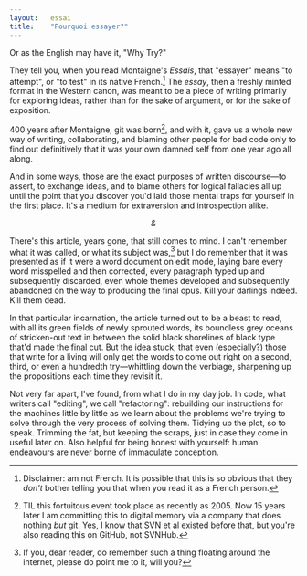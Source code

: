```yaml
---
layout:   essai
title:    "Pourquoi essayer?"
---
```


Or as the English may have it, "Why Try?"

They tell you, when you read Montaigne's _Essais_, that "essayer" means "to
attempt", or "to test" in its native French.[^1] The _essay_, then a freshly
minted format in the Western canon, was meant to be a piece of writing
primarily for exploring ideas, rather than for the sake of argument, or for the
sake of exposition.

400 years after Montaigne, git was born[^2], and with it, gave us a whole new
way of writing, collaborating, and blaming other people for bad code only to
find out definitively that it was your own damned self from one year ago all
along.

And in some ways, those are the exact purposes of written discourse—to assert,
to exchange ideas, and to blame others for logical fallacies all up until the
point that you discover you'd laid those mental traps for yourself in the first
place. It's a medium for extraversion and introspection alike.

<center><i>&</i></center>

There's this article, years gone, that still comes to mind. I can't remember
what it was called, or what its subject was,[^3] but I do remember that it was
presented as if it were a word document on edit mode, laying bare every word
misspelled and then corrected, every paragraph typed up and subsequently
discarded, even whole themes developed and subsequently abandoned on the way to
producing the final opus. Kill your darlings indeed. Kill them dead.

In that particular incarnation, the article turned out to be a beast to read,
with all its green fields of newly sprouted words, its boundless grey oceans
of stricken-out text in between the solid black shorelines of black type that'd
made the final cut. But the idea stuck, that even (especially?) those that
write for a living will only get the words to come out right on a second,
third, or even a hundredth try—whittling down the verbiage, sharpening up the
propositions each time they revisit it.

Not very far apart, I've found, from what I do in my day job. In code, what
writers call "editing", we call "refactoring": rebuilding our instructions for
the machines little by little as we learn about the problems we're trying to
solve through the very process of solving them. Tidying up the plot, so to
speak. Trimming the fat, but keeping the scraps, just in case they come in
useful later on. Also helpful for being honest with yourself: human
endeavours are never borne of immaculate conception.

[^1]: Disclaimer: am not French. It is possible that this is so obvious that
    they _don't_ bother telling you that when you read it as a French person.

[^2]: TIL this fortuitous event took place as recently as 2005. Now 15 years
    later I am committing this to digital memory via a company that does nothing
    _but_ git. Yes, I know that SVN et al existed before that, but you're also
    reading this on GitHub, not SVNHub.

[^3]: If you, dear reader, do remember such a thing floating around the
    internet, please do point me to it, will you?